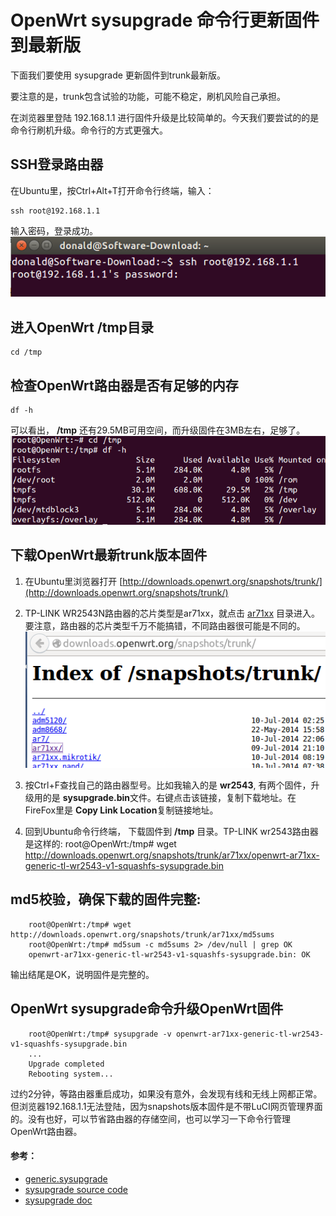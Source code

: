 # OpenWrt sysupgrade 命令行更新固件到最新版

下面我们要使用 sysupgrade 更新固件到trunk最新版。

要注意的是，trunk包含试验的功能，可能不稳定，刷机风险自己承担。

在浏览器里登陆 192.168.1.1 进行固件升级是比较简单的。今天我们要尝试的的是命令行刷机升级。命令行的方式更强大。

## SSH登录路由器

在Ubuntu里，按Ctrl+Alt+T打开命令行终端，输入： 

	ssh root@192.168.1.1

输入密码，登录成功。
![openwrt ssh login](images/3.3.ssh-login.png)

## 进入OpenWrt /tmp目录
	cd /tmp


## 检查OpenWrt路由器是否有足够的内存
	df -h

可以看出， **/tmp** 还有29.5MB可用空间，而升级固件在3MB左右，足够了。
![check free RAM](images/3.3.free-ram.png)

## 下载OpenWrt最新trunk版本固件
1. 在Ubuntu里浏览器打开 [http://downloads.openwrt.org/snapshots/trunk/](http://downloads.openwrt.org/snapshots/trunk/)

2. TP-LINK WR2543N路由器的芯片类型是ar71xx，就点击 [ar71xx](http://downloads.openwrt.org/snapshots/trunk/ar71xx/) 目录进入。要注意，路由器的芯片类型千万不能搞错，不同路由器很可能是不同的。
![OpenWrt snapshots trunk](images/3.3.snapshots-trunk.png)

3. 按Ctrl+F查找自己的路由器型号。比如我输入的是 **wr2543**, 有两个固件，升级用的是 **sysupgrade.bin**文件。右键点击该链接，复制下载地址。在FireFox里是 **Copy Link Location**复制链接地址。

4. 回到Ubuntu命令行终端， 下载固件到 **/tmp** 目录。TP-LINK wr2543路由器是这样的:
		root@OpenWrt:/tmp# wget http://downloads.openwrt.org/snapshots/trunk/ar71xx/openwrt-ar71xx-generic-tl-wr2543-v1-squashfs-sysupgrade.bin

## md5校验，确保下载的固件完整:
		root@OpenWrt:/tmp# wget http://downloads.openwrt.org/snapshots/trunk/ar71xx/md5sums  
		root@OpenWrt:/tmp# md5sum -c md5sums 2> /dev/null | grep OK  
		openwrt-ar71xx-generic-tl-wr2543-v1-squashfs-sysupgrade.bin: OK		

输出结尾是OK，说明固件是完整的。

## OpenWrt sysupgrade命令升级OpenWrt固件
		root@OpenWrt:/tmp# sysupgrade -v openwrt-ar71xx-generic-tl-wr2543-v1-squashfs-sysupgrade.bin 
		... 
		Upgrade completed
		Rebooting system...

过约2分钟，等路由器重启成功，如果没有意外，会发现有线和无线上网都正常。但浏览器192.168.1.1无法登陆，因为snapshots版本固件是不带LuCI网页管理界面的。没有也好，可以节省路由器的存储空间，也可以学习一下命令行管理OpenWrt路由器。


#### 参考：
* [generic.sysupgrade](http://wiki.openwrt.org/doc/howto/generic.sysupgrade)
* [sysupgrade source code](https://dev.openwrt.org/browser/trunk/package/base-files/files/sbin/sysupgrade)
* [sysupgrade doc](http://wiki.openwrt.org/doc/techref/sysupgrade)